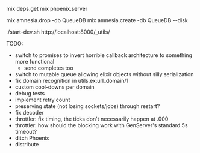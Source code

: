 mix deps.get
mix phoenix.server

mix amnesia.drop -db QueueDB
mix amnesia.create -db QueueDB --disk

./start-dev.sh
http://localhost:8000/_utils/

TODO:
- switch to promises to invert horrible callback architecture to something more functional
  - send completes too
- switch to mutable queue allowing elixir objects without silly serialization
- fix domain recognition in utils.ex:url_domain/1
- custom cool-downs per domain
- debug tests
- implement retry count
- preserving state (not losing sockets/jobs) through restart?
- fix decoder
- throttler: fix timing, the ticks don't necessarily happen at .000
- throttler: how should the blocking work with GenServer's standard 5s timeout?
- ditch Phoenix
- distribute
